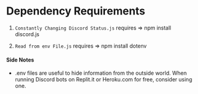 # Dependency Requirements #

1. `Constantly Changing Discord Status.js` requires => npm install discord.js

2. `Read from env File.js` requires => npm install dotenv

#### Side Notes
- .env files are useful to hide information from the outside world. When running Discord bots on Replit.it or Heroku.com for free, consider using one.

